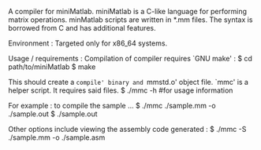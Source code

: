 A compiler for miniMatlab.
miniMatlab is a C-like language for performing matrix operations.
minMatlab scripts are written in *.mm files. The syntax is borrowed
from C and has additional features.

Environment :
Targeted only for x86_64 systems.

Usage / requirements :
Compilation of compiler requires `GNU make' :
$ cd path/to/miniMatlab
$ make

This should create a `compile' binary and `mmstd.o' object file.
`mmc' is a helper script. It requires said files.
$ ./mmc -h  	#for usage information

For example : to compile the sample ...
$ ./mmc ./sample.mm -o ./sample.out
$ ./sample.out

Other options include viewing the assembly code generated :
$ ./mmc -S ./sample.mm -o ./sample.asm
